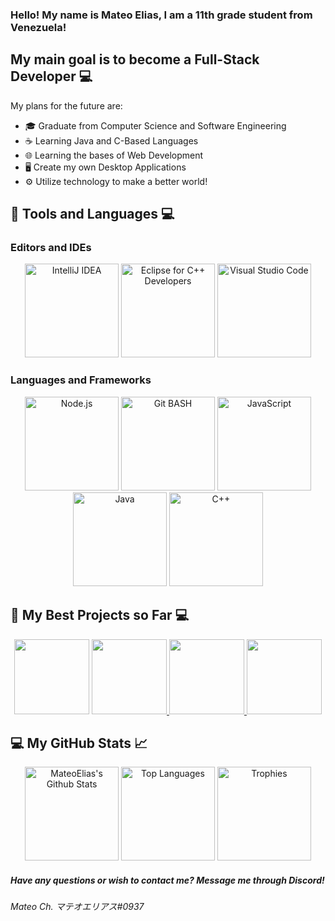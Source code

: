 ### Hello! My name is Mateo Elias, I am a 11th grade student from Venezuela!

## My main goal is to become a Full-Stack Developer 💻 
My plans for the future are:
- 🎓 Graduate from Computer Science and Software Engineering 
- ☕ Learning Java and C-Based Languages
- 🌐 Learning the bases of Web Development
- 🖥️ Create my own Desktop Applications
- ⚙️ Utilize technology to make a better world!

## 🔧 Tools and Languages 💻

### Editors and IDEs

<p align="center" >
  <img height=150 alt="IntelliJ IDEA" src = "https://dashboard.snapcraft.io/site_media/appmedia/2017/11/icon_CE_256_2Qe5uEl.png">
  <img height=150 alt="Eclipse for C++ Developers" src = "https://img.utdstc.com/icon/3c7/fcf/3c7fcf4930fa9402c22cee35e03fe9fcf9e8e47c9381d6b9e6922d71ee2e067a:200">
  <img height=150 alt="Visual Studio Code" src = "https://img.icons8.com/color/452/visual-studio-code-2019.png">
</p>

### Languages and Frameworks

<p align="center" >
  <img height=150 alt="Node.js" src = "https://seeklogo.com/images/N/nodejs-logo-FBE122E377-seeklogo.com.png">
  <img height=150 alt="Git BASH" src = "https://gitforwindows.org/img/git_logo.png">
  <img height=150 alt="JavaScript" src = "https://upload.wikimedia.org/wikipedia/commons/6/6a/JavaScript-logo.png">
  <img height=150 alt="Java" src = "https://qph.fs.quoracdn.net/main-qimg-c43424186b9c089b9aa1d64c7f1989c1">
  <img height=150 alt="C++" src = "https://upload.wikimedia.org/wikipedia/commons/thumb/1/18/ISO_C%2B%2B_Logo.svg/1200px-ISO_C%2B%2B_Logo.svg.png">
</p>

## 🧰 My Best Projects so Far 💻

<p align="center">                 
<a href="https://github.com/MateoElias/Sauce-Bot">
  <img height=120 src="https://github-readme-stats.vercel.app/api/pin/?username=MateoElias&repo=Sauce-Bot&show_owner=true&theme=radical"></a>
 </a>
<a href="https://github.com/MateoElias/Glacon-AIC">
   <img height=120 src="https://github-readme-stats.vercel.app/api/pin/?username=MateoElias&repo=Glacon-AIC&show_owner=true&theme=radical">
 </a>
<a href="https://github.com/MateoElias/Snake-Game">
   <img height=120 src="https://github-readme-stats.vercel.app/api/pin/?username=MateoElias&repo=Snake-Game&show_owner=true&theme=radical">
 </a>
 <a href="https://github.com/MateoElias/Project-Icaros">
   <img height=120 src="https://github-readme-stats.vercel.app/api/pin/?username=MateoElias&repo=Project-Icaros&show_owner=true&theme=radical">
 </a>
  </a>
  </p>

## 💻 My GitHub Stats 📈
<p align="center" >
  <img height=150 alt="MateoElias's Github Stats" src = "https://github-readme-stats.vercel.app/api?username=MateoElias&count_private=true&show_icons=true&theme=radical" />
  <img height=150 alt="Top Languages" src="https://github-readme-stats.vercel.app/api/top-langs/?username=MateoElias&langs_count=8&theme=radical" />
  <img height=150 alt="Trophies" src="https://github-profile-trophy.vercel.app/?username=MateoElias&theme=dracula&row=2&column=3">
</p>

##### Have any questions or wish to contact me? Message me through Discord!
###### Mateo Ch. マテオエリアス#0937

